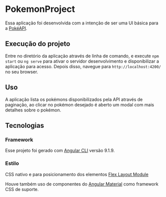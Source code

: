 # PokemonProject

Essa aplicação foi desenvolvida com a intenção de ser uma UI básica para a [PokéAPI](https://pokeapi.co/).

## Execução do projeto

Entre no diretório da aplicação através de linha de comando, e execute `npm start` ou `ng serve` para ativar o servidor desenvolvimento e disponibilizar a aplicação para acesso. Depois disso, navegue para `http://localhost:4200/` no seu browser.

## Uso

A aplicação lista os pokémons disponibilizados pela API através de paginação, ao clicar no pokémon desejado é aberto um modal com mais detalhes sobre o pokémon.

## Tecnologias

### Framework

Esse projeto foi gerado com [Angular CLI](https://github.com/angular/angular-cli) versão 9.1.9. 

### Estilo

CSS nativo e para posicionamento dos elementos [Flex Layout Module](https://github.com/angular/flex-layout)

Houve também uso de componentes do [Angular Material](https://material.angular.io/) como framework CSS de suporte.



